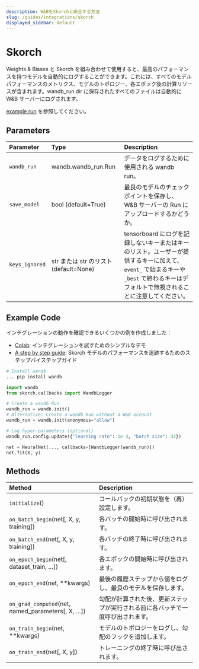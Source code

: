 ```yaml
---
description: W&BをSkorchと統合する方法
slug: /guides/integrations/skorch
displayed_sidebar: default
---
```



# Skorch

Weights & Biases と Skorch を組み合わせて使用すると、最高のパフォーマンスを持つモデルを自動的にログすることができます。これには、すべてのモデルパフォーマンスのメトリクス、モデルのトポロジー、各エポック後の計算リソースが含まれます。wandb_run.dir に保存されたすべてのファイルは自動的に W&B サーバーにログされます。

[example run](https://app.wandb.ai/borisd13/skorch/runs/s20or4ct?workspace=user-borisd13) を参照してください。

## Parameters

| Parameter | Type | Description |
| :--- | :--- | :--- |
| `wandb_run` |  wandb.wandb_run.Run | データをログするために使用される wandb run。|
|`save_model` | bool (default=True)| 最良のモデルのチェックポイントを保存し、W&B サーバーの Run にアップロードするかどうか。|
|`keys_ignored`| str または str のリスト (default=None) | tensorboard にログを記録しないキーまたはキーのリスト。ユーザーが提供するキーに加えて、`event_` で始まるキーや `_best` で終わるキーはデフォルトで無視されることに注意してください。|

## Example Code

インテグレーションの動作を確認できるいくつかの例を作成しました：

* [Colab](https://colab.research.google.com/drive/1Bo8SqN1wNPMKv5Bn9NjwGecBxzFlaNZn?usp=sharing): インテグレーションを試すためのシンプルなデモ
* [A step by step guide](https://app.wandb.ai/cayush/uncategorized/reports/Automate-Kaggle-model-training-with-Skorch-and-W%26B--Vmlldzo4NTQ1NQ): Skorch モデルのパフォーマンスを追跡するためのステップバイステップガイド

```python
# Install wandb
... pip install wandb

import wandb
from skorch.callbacks import WandbLogger

# Create a wandb Run
wandb_run = wandb.init()
# Alternative: Create a wandb Run without a W&B account
wandb_run = wandb.init(anonymous="allow")

# Log hyper-parameters (optional)
wandb_run.config.update({"learning rate": 1e-3, "batch size": 32})

net = NeuralNet(..., callbacks=[WandbLogger(wandb_run)])
net.fit(X, y)
```

## Methods

| Method | Description |
| :--- | :--- |
| `initialize`\(\) | コールバックの初期状態を（再）設定します。 |
| `on_batch_begin`\(net\[, X, y, training\]\) | 各バッチの開始時に呼び出されます。 |
| `on_batch_end`\(net\[, X, y, training\]\) | 各バッチの終了時に呼び出されます。 |
| `on_epoch_begin`\(net\[, dataset\_train, …\]\) | 各エポックの開始時に呼び出されます。 |
| `on_epoch_end`\(net, \*\*kwargs\) | 最後の履歴ステップから値をログし、最良のモデルを保存します。 |
| `on_grad_computed`\(net, named\_parameters\[, X, …\]\) | 勾配が計算された後、更新ステップが実行される前に各バッチで一度呼び出されます。 |
| `on_train_begin`\(net, \*\*kwargs\) | モデルのトポロジーをログし、勾配のフックを追加します。 |
| `on_train_end`\(net\[, X, y\]\) | トレーニングの終了時に呼び出されます。 |